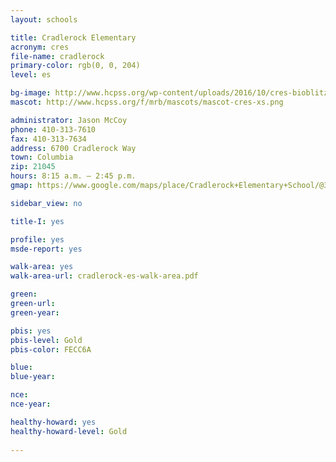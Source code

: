 ```yaml
---
layout: schools

title: Cradlerock Elementary
acronym: cres
file-name: cradlerock
primary-color: rgb(0, 0, 204)
level: es

bg-image: http://www.hcpss.org/wp-content/uploads/2016/10/cres-bioblitz-two-students.jpg
mascot: http://www.hcpss.org/f/mrb/mascots/mascot-cres-xs.png

administrator: Jason McCoy
phone: 410-313-7610
fax: 410-313-7634
address: 6700 Cradlerock Way
town: Columbia
zip: 21045
hours: 8:15 a.m. – 2:45 p.m.
gmap: https://www.google.com/maps/place/Cradlerock+Elementary+School/@39.1915016,-76.8458072,17z/data=!3m1!4b1!4m2!3m1!1s0x89b7de34618b6979:0x6260ecff7e8ec7d3?hl=en

sidebar_view: no

title-I: yes

profile: yes
msde-report: yes

walk-area: yes
walk-area-url: cradlerock-es-walk-area.pdf

green:
green-url:
green-year:

pbis: yes
pbis-level: Gold
pbis-color: FECC6A

blue: 
blue-year:  

nce:
nce-year:

healthy-howard: yes
healthy-howard-level: Gold
 
---
```

